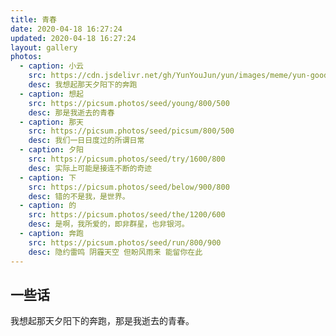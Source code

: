 ```yaml
---
title: 青春
date: 2020-04-18 16:27:24
updated: 2020-04-18 16:27:24
layout: gallery
photos:
  - caption: 小云
    src: https://cdn.jsdelivr.net/gh/YunYouJun/yun/images/meme/yun-good-alpha-compressed.png
    desc: 我想起那天夕阳下的奔跑
  - caption: 想起
    src: https://picsum.photos/seed/young/800/500
    desc: 那是我逝去的青春
  - caption: 那天
    src: https://picsum.photos/seed/picsum/800/500
    desc: 我们一日日度过的所谓日常
  - caption: 夕阳
    src: https://picsum.photos/seed/try/1600/800
    desc: 实际上可能是接连不断的奇迹
  - caption: 下
    src: https://picsum.photos/seed/below/900/800
    desc: 错的不是我，是世界。
  - caption: 的
    src: https://picsum.photos/seed/the/1200/600
    desc: 是啊，我所爱的，即非群星，也非银河。
  - caption: 奔跑
    src: https://picsum.photos/seed/run/800/900
    desc: 隐约雷鸣 阴霾天空 但盼风雨来 能留你在此
---
```


## 一些话

我想起那天夕阳下的奔跑，那是我逝去的青春。
